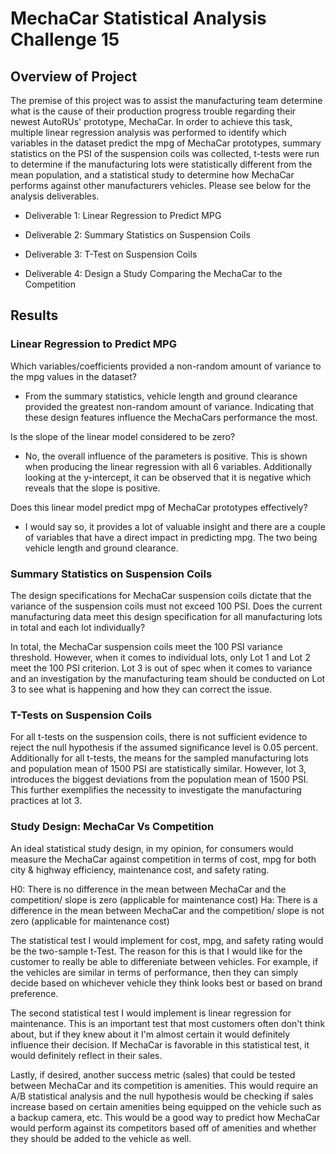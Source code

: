 # MechaCar Statistical Analysis Challenge 15

## Overview of Project

The premise of this project was to assist the manufacturing team determine what is the cause of their production progress trouble regarding their newest AutoRUs' prototype, MechaCar. In order to achieve this task, multiple linear regression analysis was performed to identify which variables in the dataset predict the mpg of MechaCar prototypes, summary statistics on the PSI of the suspension coils was collected, t-tests were run to determine if the manufacturing lots were statistically different from the mean population, and a statistical study to determine how MechaCar performs against other manufacturers vehicles. Please see below for the analysis deliverables.

- Deliverable 1: Linear Regression to Predict MPG

- Deliverable 2: Summary Statistics on Suspension Coils

- Deliverable 3: T-Test on Suspension Coils

- Deliverable 4: Design a Study Comparing the MechaCar to the Competition

## Results

### Linear Regression to Predict MPG

Which variables/coefficients provided a non-random amount of variance to the mpg values in the dataset?
- From the summary statistics, vehicle length and ground clearance provided the greatest non-random amount of variance. Indicating that these design features influence the MechaCars performance the most. 

Is the slope of the linear model considered to be zero? 
- No, the overall influence of the parameters is positive. This is shown when producing the linear regression with all 6 variables. Additionally looking at the y-intercept, it can be observed that it is negative which reveals that the slope is positive. 

Does this linear model predict mpg of MechaCar prototypes effectively?
- I would say so, it provides a lot of valuable insight and there are a couple of variables that have a direct impact in predicting mpg. The two being vehicle length and ground clearance. 

### Summary Statistics on Suspension Coils

The design specifications for MechaCar suspension coils dictate that the variance of the suspension coils must not exceed 100 PSI. Does the current manufacturing data meet this design specification for all manufacturing lots in total and each lot individually?

In total, the MechaCar suspension coils meet the 100 PSI variance threshold. However, when it comes to individual lots, only Lot 1 and Lot 2 meet the 100 PSI criterion. Lot 3 is out of spec when it comes to variance and an investigation by the manufacturing team should be conducted on Lot 3 to see what is happening and how they can correct the issue. 

### T-Tests on Suspension Coils

For all t-tests on the suspension coils, there is not sufficient evidence to reject the null hypothesis if the assumed significance level is 0.05 percent. Additionally for all t-tests, the means for the sampled manufacturing lots and population mean of 1500 PSI are statistically similar. However, lot 3, introduces the biggest deviations from the population mean of 1500 PSI. This further exemplifies the necessity to investigate the manufacturing practices at lot 3. 

### Study Design: MechaCar Vs Competition

An ideal statistical study design, in my opinion, for consumers would measure the MechaCar against competition in terms of cost, mpg for both city & highway efficiency, maintenance cost, and safety rating. 

H0: There is no difference in the mean between MechaCar and the competition/ slope is zero (applicable for maintenance cost)
Ha: There is a difference in the mean between MechaCar and the competition/ slope is not zero (applicable for maintenance cost)

The statistical test I would implement for cost, mpg, and safety rating would be the two-sample t-Test. The reason for this is that I would like for the customer to really be able to differeniate between vehicles. For example, if the vehicles are similar in terms of performance, then they can simply decide based on whichever vehicle they think looks best or based on brand preference. 

The second statistical test I would implement is linear regression for maintenance. This is an important test that most customers often don't think about, but if they knew about it I'm almost certain it would definitely influence their decision. If MechaCar is favorable in this statistical test, it would definitely reflect in their sales. 

Lastly, if desired, another success metric (sales) that could be tested between MechaCar and its competition is amenities. This would require an A/B statistical analysis and the null hypothesis would be checking if sales increase based on certain amenities being equipped on the vehicle such as a backup camera, etc. This would be a good way to predict how MechaCar would perform against its competitors based off of amenities and whether they should be added to the vehicle as well. 


